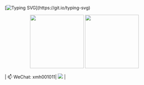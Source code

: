 
<!--
**xmh1011/xmh1011** is a ✨ _special_ ✨ repository because its `README.md` (this file) appears on your GitHub profile.

Here are some ideas to get you started:

- 🔭 I’m currently working on ...
- 🌱 I’m currently learning ...
- 👯 I’m looking to collaborate on ...
- 🤔 I’m looking for help with ...
- 💬 Ask me about ...

- 😄 Pronouns: ...
- ⚡ Fun fact: ...
-->

[![Typing SVG](https://readme-typing-svg.herokuapp.com?color=A5CAA&center=true&lines=Hello!+I'm+xmh1011.)](https://git.io/typing-svg)

<div align="center">
<span>  </span>
<img height="170px" src="https://github-readme-stats.vercel.app/api?username=xmh1011" /><span>  </span><img height="170px" src="https://github-readme-stats.vercel.app/api/top-langs/?username=xmh1011&layout=compact&langs_count=8" />
<span>  </span>
</div>

| 📫 WeChat: xmh001011| ![](https://komarev.com/ghpvc/?username=xmh1011&color=brightgreen) |
